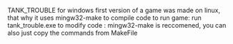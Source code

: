 TANK_TROUBLE for windows
first version of a game was made on linux, that why it uses mingw32-make to compile code
to run game: run tank_trouble.exe
to modify code : mingw32-make is reccomened, you can also just copy the commands from MakeFile

